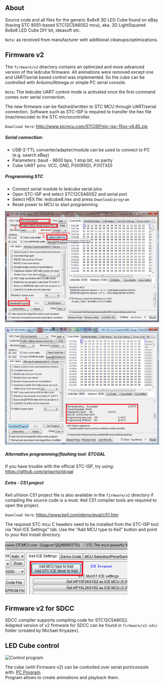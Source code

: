 About
---------
Source code and all files for the generic 8x8x8 3D LED Cube found on eBay 
(having STC 8051-based STC12C5A60S2 mcu), aka. 3D LightSquared 8x8x8 LED Cube DIY kit, ideasoft etc.

`Note`: as received from manufacturer with additional cleanups/optimizations.

Firmware v2
---------
The `firmware/v2` directory contains an optimized and more advanced version of the ledcube firmware.
All animations were removed except one and UART/serial based control was implemented. 
So the cube can be controlled with Arduino/Atmega or simple PC serial console.

`Note`: The ledcube UART control mode is activated once the first command comes over serial connection.

The new firmware can be flashed/written to STC MCU through UART/serial connection. 
Software such as STC-ISP is required to transfer the hex file (machinecode) to the STC microcontroller. 

`Download here`: http://www.stcmcu.com/STCISP/stc-isp-15xx-v6.85.zip

##### Serial connection: 
* USB-2-TTL converter/adapter/module can be used to connect to PC (e.g. search eBay)
* Parameters: baud - 9600 bps, 1 stop bit, no parity
* Cube UART pins: VCC, GND, P30(RXD), P31(TXD)

##### Programming STC
* Connect serial module to ledcube serial pins
* Open STC-ISP and select STC12C5A60S2 and serial port
* Select HEX file: ledcube8.hex and press `Download/program`
* Reset power to MCU to start programming

![Alt text](/help/howto_stc.png "Programming the STC mcu")

![Alt text](/help/programming_ok.png "Programming successful")

##### Alternative programming/flashing tool: STCGAL
If you have trouble with the official STC-ISP, try using:
https://github.com/grigorig/stcgal

##### Extra - C51 project
Keil uVision C51 project file is also available in the `firmware/v2` directory if compiling the source code is a must.
Keil C51 compiler tools are required to open the project.

`Download here`: https://www.keil.com/demo/eval/c51.htm

The required STC mcu C headers need to be installed from the STC-ISP tool via "Keil ICE Settings" tab.
Use the "Add MCU type to Keil" button and point to your Keil install directory.

![Alt text](/help/install_headers.png "Install required STC headers to Keil")

Firmware v2 for SDCC
---------
SDCC compiler supports compiling code for STC12C5A60S2. </br>
Adapted version of v2 firmware for SDCC can be found in `firmware/v2-sdcc` folder (created by Michael Knyazev).

LED Cube control
---------
![Control program](https://raw.githubusercontent.com/tomazas/DotMatrixJava/master/help/program_view.png)

The cube (with Firmware v2) can be controlled over serial port/console with: [PC Program](https://github.com/tomazas/DotMatrixJava). </br>
Program allows to create animations and playback them.


